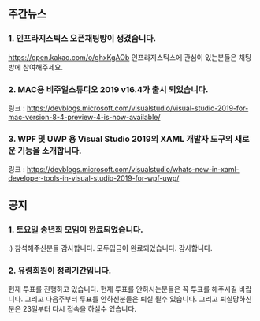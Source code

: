 ## 주간뉴스

### 1. 인프라지스틱스 오픈채팅방이 생겼습니다.
https://open.kakao.com/o/ghxKgAOb 인프라지스틱스에 관심이 있는분들은 채팅방에 참여해주세요.

### 2. MAC용 비주얼스튜디오 2019  v16.4가 출시 되었습니다.
링크 : https://devblogs.microsoft.com/visualstudio/visual-studio-2019-for-mac-version-8-4-preview-4-is-now-available/

### 3. WPF 및 UWP 용 Visual Studio 2019의 XAML 개발자 도구의 새로운 기능을 소개합니다.
링크 : https://devblogs.microsoft.com/visualstudio/whats-new-in-xaml-developer-tools-in-visual-studio-2019-for-wpf-uwp/


## 공지 

### 1. 토요일 송년회 모임이 완료되었습니다.
:) 참석해주신분들 감사합니다. 모두입금이 완료되었습니다. 감사합니다.

### 2. 유령회원이 정리기간입니다.
현재 투표를 진행하고 있습니다. 현재 투표를 안하시는분들은 꼭 
투표를 해주시길 바랍니다. 그리고 다음주부터 투표를 안하신분들은
퇴실 될수 있습니다. 그리고 퇴실당하신분은 23일부터 다시 접속을
하실수 있습니다.


